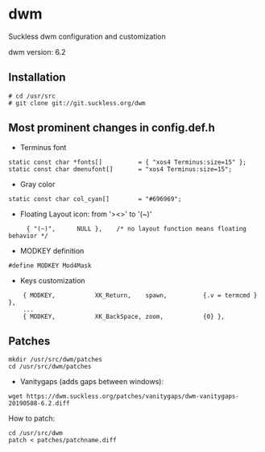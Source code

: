 # dwm
Suckless dwm configuration and customization

dwm version: 6.2

## Installation
```
# cd /usr/src
# git clone git://git.suckless.org/dwm
```

## Most prominent changes in config.def.h

- Terminus font
```
static const char *fonts[]          = { "xos4 Terminus:size=15" };
static const char dmenufont[]       = "xos4 Terminus:size=15";
```

- Gray color
```
static const char col_cyan[]        = "#696969";
```

- Floating Layout icon: from '><>' to '(~)'
```
     { "(~)",      NULL },    /* no layout function means floating behavior */
```

- MODKEY definition
```
#define MODKEY Mod4Mask
```
- Keys customization
```
    { MODKEY,           XK_Return,    spawn,          {.v = termcmd } },    
    ...
    { MODKEY,           XK_BackSpace, zoom,           {0} },
```

## Patches
```
mkdir /usr/src/dwm/patches
cd /usr/src/dwm/patches
```

- Vanitygaps (adds gaps between windows):
```
wget https://dwm.suckless.org/patches/vanitygaps/dwm-vanitygaps-20190508-6.2.diff
```

How to patch:
```
cd /usr/src/dwm
patch < patches/patchname.diff
```
